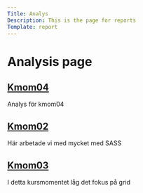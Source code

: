 ```yaml
---
Title: Analys
Description: This is the page for reports
Template: report
---
```


Analysis page
==========================

<div class="kmom-box">
    <a href="analysis/01_colors"><h2>Kmom04</h2></a>
    <p>Analys för kmom04</p>
</div>

<div class="kmom-box">
    <a href="report/kmom02"><h2>Kmom02</h2></a>
    <p>Här arbetade vi med mycket med SASS</p>
</div>

<div class="kmom-box">
    <a href="report/kmom03"><h2>Kmom03</h2></a>
    <p>I detta kursmomentet låg det fokus på grid</p>
</div>
